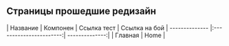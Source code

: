 ## Страницы прошедшие редизайн

| Название       | Компонен                | Ссылка тест | Ссылка на бой
| -------------- |:-----------------------:| --------------:|
| Главная        | Home                    | 